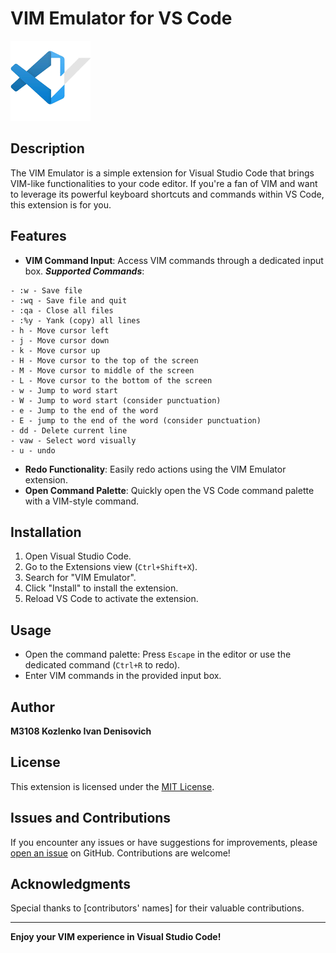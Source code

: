 # VIM Emulator for VS Code

![VIM Emulator Logo](icon.png)

## Description

The VIM Emulator is a simple extension for Visual Studio Code that brings VIM-like functionalities to your code editor. If you're a fan of VIM and want to leverage its powerful keyboard shortcuts and commands within VS Code, this extension is for you.

## Features

- **VIM Command Input**: Access VIM commands through a dedicated input box.
***Supported Commands***:
```
- :w - Save file
- :wq - Save file and quit
- :qa - Close all files
- :%y - Yank (copy) all lines
- h - Move cursor left
- j - Move cursor down
- k - Move cursor up
- H - Move cursor to the top of the screen
- M - Move cursor to middle of the screen
- L - Move cursor to the bottom of the screen
- w - Jump to word start
- W - Jump to word start (consider punctuation)
- e - Jump to the end of the word
- E - jump to the end of the word (consider punctuation)
- dd - Delete current line
- vaw - Select word visually
- u - undo
```
- **Redo Functionality**: Easily redo actions using the VIM Emulator extension.
- **Open Command Palette**: Quickly open the VS Code command palette with a VIM-style command.

## Installation

1. Open Visual Studio Code.
2. Go to the Extensions view (`Ctrl+Shift+X`).
3. Search for "VIM Emulator".
4. Click "Install" to install the extension.
5. Reload VS Code to activate the extension.

## Usage

- Open the command palette: Press `Escape` in the editor or use the dedicated command (`Ctrl+R` to redo).
- Enter VIM commands in the provided input box.

## Author

**M3108 Kozlenko Ivan Denisovich**

## License

This extension is licensed under the [MIT License](LICENSE).

## Issues and Contributions

If you encounter any issues or have suggestions for improvements, please [open an issue](link-to-issues) on GitHub. Contributions are welcome!

## Acknowledgments

Special thanks to [contributors' names] for their valuable contributions.

---

**Enjoy your VIM experience in Visual Studio Code!**
